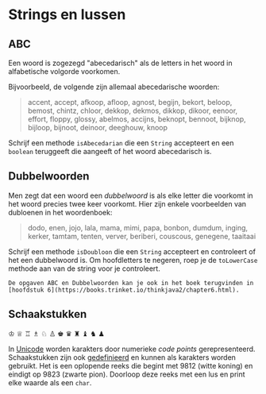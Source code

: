 # Strings en lussen

## ABC

Een woord is zogezegd "abecedarisch" als de letters in het woord
in alfabetische volgorde voorkomen.

Bijvoorbeeld, de volgende zijn allemaal abecedarische woorden:

> accent, accept, afkoop, afloop, agnost, begijn, bekort, beloop, bemost, chintz, chloor, dekkop, dekmos, dikkop, dikoor, eenoor, effort, floppy, glossy, abelmos, accijns, beknopt, bennoot, bijknop, bijloop, bijnoot, deinoor, deeghouw, knoop

Schrijf een methode `isAbecedarian` die een `String` accepteert en een
`boolean` teruggeeft die aangeeft of het woord abecedarisch is.

## Dubbelwoorden

Men zegt dat een woord een *dubbelwoord* is als elke letter die voorkomt
in het woord precies twee keer voorkomt. Hier zijn enkele voorbeelden van dubloenen
in het woordenboek:

> dodo, enen, jojo, lala, mama, mimi, papa, bonbon, dumdum, inging, kerker, tamtam, tenten, verver, beriberi, couscous, genegene, taaitaai

Schrijf een methode `isDoubloon` die een `String` accepteert en controleert of het
een dubbelwoord is. Om hoofdletters te negeren, roep je de `toLowerCase` methode aan van de string voor je controleert.

```{note}
De opgaven ABC en Dubbelwoorden kan je ook in het boek terugvinden in [hoofdstuk 6](https://books.trinket.io/thinkjava2/chapter6.html).
```

## Schaakstukken

♔ ♕ ♖ ♗ ♘ ♙ ♚ ♛ ♜ ♝ ♞ ♟

In [Unicode](https://unicode.org) worden karakters door numerieke *code points* gerepresenteerd. Schaakstukken zijn ook [gedefinieerd](https://en.wikipedia.org/wiki/Chess_symbols_in_Unicode) en kunnen als karakters worden gebruikt. Het is een oplopende reeks die begint met 9812 (witte koning) en eindigt op 9823 (zwarte pion). Doorloop deze reeks met een lus en print elke waarde als een `char`.
